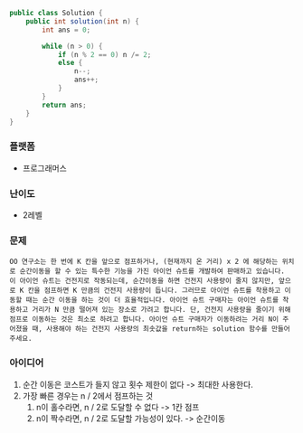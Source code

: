
```java
public class Solution {
    public int solution(int n) {
        int ans = 0;

        while (n > 0) {
            if (n % 2 == 0) n /= 2;
            else {
                n--;
                ans++;
            }
        }
        return ans;
    }
}
```

### 플랫폼
- 프로그래머스

### 난이도
- 2레벨

### 문제
```
OO 연구소는 한 번에 K 칸을 앞으로 점프하거나, (현재까지 온 거리) x 2 에 해당하는 위치로 순간이동을 할 수 있는 특수한 기능을 가진 아이언 슈트를 개발하여 판매하고 있습니다. 이 아이언 슈트는 건전지로 작동되는데, 순간이동을 하면 건전지 사용량이 줄지 않지만, 앞으로 K 칸을 점프하면 K 만큼의 건전지 사용량이 듭니다. 그러므로 아이언 슈트를 착용하고 이동할 때는 순간 이동을 하는 것이 더 효율적입니다. 아이언 슈트 구매자는 아이언 슈트를 착용하고 거리가 N 만큼 떨어져 있는 장소로 가려고 합니다. 단, 건전지 사용량을 줄이기 위해 점프로 이동하는 것은 최소로 하려고 합니다. 아이언 슈트 구매자가 이동하려는 거리 N이 주어졌을 때, 사용해야 하는 건전지 사용량의 최솟값을 return하는 solution 함수를 만들어 주세요.
```

### 아이디어
1. 순간 이동은 코스트가 들지 않고 횟수 제한이 없다 -> 최대한 사용한다.
2. 가장 빠른 경우는 n / 2에서 점프하는 것
	1. n이 홀수라면, n / 2로 도달할 수 없다 -> 1칸 점프
	2. n이 짝수라면, n / 2로 도달할 가능성이 있다. -> 순간이동